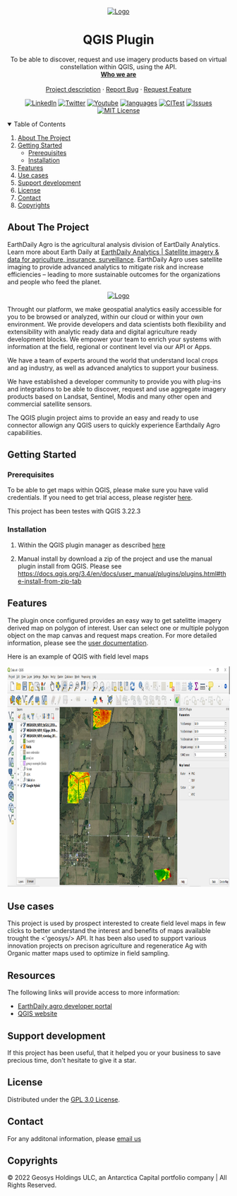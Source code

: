 
<!-- PROJECT SHIELDS -->
<!--
*** See the bottom of this document for the declaration of the reference variables
*** https://www.markdownguide.org/basic-syntax/#reference-style-links
-->



<!-- PROJECT LOGO -->
<br />
<p align="center">
  <a href="https://github.com/GEOSYS">
    <img src="https://earthdailyagro.com/wp-content/uploads/2022/01/Logo.svg" alt="Logo" width="400" height="200">
  </a>

  <h1 align="center">QGIS Plugin</h3>

  <p align="center">
    To be able to discover, request and use imagery products based on <geosys/> virtual constellation within QGIS, using the <geosys/> API.
    <br />
    <a href="https://earthdailyagro.com/"><strong>Who we are</strong></a>
    <br />
    <br />
    <a href="https://github.com/GEOSYS/qgis-plugin">Project description</a>
    ·
    <a href="https://github.com/GEOSYS/qgis-plugin/issues">Report Bug</a>
    ·
    <a href="https://github.com/GEOSYS/qgis-plugin/issues">Request Feature</a>
  </p>
</p>



<div align="center">
  
[![LinkedIn][linkedin-shield]][linkedin-url]
[![Twitter][twitter-shield]][twitter-url]
[![Youtube][youtube-shield]][youtube-url]
[![languages][language-python-shiedl]][issues-url]
[![CITest][CITest-shield]][CITest-url]
[![Issues][issues-shield]][issues-url]
[![MIT License][license-shield]][license-url]
</div>


<!--[![Stargazers][GitStars-shield]][GitStars-url]-->
<!--[![Forks][forks-shield]][forks-url]-->
<!--[![Stargazers][stars-shield]][stars-url]-->

<!-- TABLE OF CONTENTS -->
<details open>
  
  <summary>Table of Contents</summary>
  <ol>
    <li>
      <a href="#about-the-project">About The Project</a>
    </li>
    <li>
      <a href="#getting-started">Getting Started</a>
      <ul>
        <li><a href="#prerequisites">Prerequisites</a></li>
        <li><a href="#installation">Installation</a></li>
      </ul>
    </li>
    <li><a href="#features">Features</a></li>
    <li><a href="#use-cases">Use cases</a></li>
    <li><a href="#support-development">Support development</a></li>
    <li><a href="#license">License</a></li>
    <li><a href="#contact">Contact</a></li>
    <li><a href="#copyrights">Copyrights</a></li>
  </ol>
</details>

<!-- ABOUT THE PROJECT -->
## About The Project

EarthDaily Agro is the agricultural analysis division of EartDaily Analytics. Learn more about Earth Daily at [EarthDaily Analytics | Satellite imagery & data for agriculture, insurance, surveillance](https://earthdaily.com/).  EarthDaily Agro uses satellite imaging to provide advanced analytics to mitigate risk and increase efficiencies – leading to more sustainable outcomes for the organizations and people who feed the planet.
<p align="center">
  <a href="https://earthdailyagro.com/geosys/">
    <img src="https://earthdailyagro.com/wp-content/uploads/2022/01/new-logo.png" alt="Logo" width="400">
  </a>
</p>

Throught our <geosys/> platform, we make geospatial analytics easily accessible for you to be browsed or analyzed, within our cloud or within your own environment. We provide developers and data scientists both flexibility and extensibility with analytic ready data and digital agriculture ready development blocks. We empower your team to enrich your systems with information at the field, regional or continent level via our API or Apps.

We have a team of experts around the world that understand local crops and ag industry, as well as advanced analytics to support your business.

We have established a developer community to provide you with plug-ins and integrations to be able to discover, request and use aggregate imagery products based on Landsat, Sentinel, Modis and many other open and commercial satellite sensors.

The QGIS plugin project aims to provide an easy and ready to use connector allowign any QGIS users to quickly experience Earthdaily Agro capabilities.


<!-- GETTING STARTED -->
## Getting Started

### Prerequisites

To be able to get maps within QGIS, please make sure you have valid credentials. If you need to get trial access, please register [here](https://earthdailyagro.com/geosys-api/#get-started).

This project has been testes with QGIS 3.22.3

### Installation

1. Within the QGIS plugin manager as described [here](https://developer.geosys.com/docs/qgis-plugin-doc/ZG9jOjY3MzU0OQ-installation)
   
2. Manual install by download a zip of the project and use the manual plugin install from QGIS. Please see https://docs.qgis.org/3.4/en/docs/user_manual/plugins/plugins.html#the-install-from-zip-tab
   
<!-- FEATURES -->
## Features

The plugin once configured provides an easy way to get satelitte imagery derived map on polygon of interest. User can select one or multiple polygon object on the map canvas and request maps creation. For more detailed information, please see the [user documentation](https://developer.geosys.com/docs/qgis-plugin-doc/ZG9jOjY3MzU1MA-get-analytics-on-the-map). 

Here is an example of QGIS with field level maps
<p align="center">
  <a href="https://earthdailyagro.com/geosys/">
    <img src="https://raw.githubusercontent.com/GEOSYS/qgis-plugin-doc/master/pictures/doc17.png" alt="Logo" width="800" height="500">
  </a>
</p>

<!-- USAGE EXAMPLES -->
## Use cases
This project is used by prospect interested to create field level maps in few clicks to better understand the interest and benefits of maps available trought the <'geosys/> API. It has been also used to support various innovation projects on precison agriculture and regeneratice Ag with Organic matter maps used to optimize in field sampling.


<!-- RESOURCES -->
## Resources 
The following links will provide access to more information:
- [EarthDaily agro developer portal  ](https://developer.geosys.com/)
- [QGIS website  ](https://www.qgis.org/en/site/)


<!-- CONTRIBUTING -->
## Support development

If this project has been useful, that it helped you or your business to save precious time, don't hesitate to give it a star.


<!-- LICENSE -->
## License

Distributed under the [GPL 3.0 License](https://www.gnu.org/licenses/gpl-3.0.en.html). 


<!-- CONTACT -->
## Contact

For any additonal information, please <a href="mailto: sales@earthdailyagro.com">email us</a>


<!-- COPYRIGHT -->
## Copyrights

© 2022 Geosys Holdings ULC, an Antarctica Capital portfolio company | All Rights Reserved.

<!-- MARKDOWN LINKS & IMAGES -->
<!-- https://www.markdownguide.org/basic-syntax/#reference-style-links -->
<!-- List of available shields https://shields.io/category/license -->
<!-- List of available shields https://simpleicons.org/ -->
[contributors-shield]: https://img.shields.io/github/contributors/github_username/repo.svg?style=social
[contributors-url]: https://github.com/github_username/repo/graphs/contributors
[forks-shield]: https://img.shields.io/github/forks/github_username/repo.svg?style=plastic&logo=appveyor
[forks-url]: https://github.com/github_username/repo/network/members
[stars-shield]: https://img.shields.io/github/stars/qgis-plugin/repo.svg?style=plastic&logo=appveyor
[stars-url]: https://github.com/github_username/repo/stargazers
[issues-shield]: https://img.shields.io/github/issues/GEOSYS/qgis-plugin/repo.svg?style=social
[issues-url]: https://github.com/github_username/repo/issues
[license-shield]: https://img.shields.io/github/license/GEOSYS/qgis-plugin
[license-url]: https://www.gnu.org/licenses/gpl-3.0.en.html
[linkedin-shield]: https://img.shields.io/badge/-LinkedIn-black.svg?style=social&logo=linkedin
[linkedin-url]: https://www.linkedin.com/company/earthdailyagro/mycompany/
[twitter-shield]: https://img.shields.io/twitter/follow/EarthDailyAgro?style=social
[twitter-url]: https://img.shields.io/twitter/follow/EarthDailyAgro?style=social
[youtube-shield]: https://img.shields.io/youtube/channel/views/UCy4X-hM2xRK3oyC_xYKSG_g?style=social
[youtube-url]: https://img.shields.io/youtube/channel/views/UCy4X-hM2xRK3oyC_xYKSG_g?style=social
[language-python-shiedl]: https://img.shields.io/badge/python-3.7-green?logo=python
[language-python-url]: https://pypi.org/ 
[GitStars-shield]: https://img.shields.io/github/stars/GEOSYS?style=social
[GitStars-url]: https://img.shields.io/github/stars/GEOSYS?style=social
[CITest-shield]: https://img.shields.io/github/workflow/status/GEOSYS/qgis-plugin/Continous%20Integration
[CITest-url]: https://img.shields.io/github/workflow/status/GEOSYS/qgis-plugin/Continous%20Integration



